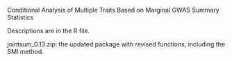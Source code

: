 Conditional Analysis of Multiple Traits Based on Marginal GWAS Summary Statistics

Descriptions are in the R file.

jointsum_0.13.zip: the updated package with revised functions, including the SMI method.
